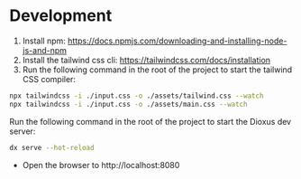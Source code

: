 # Development

1. Install npm: https://docs.npmjs.com/downloading-and-installing-node-js-and-npm
2. Install the tailwind css cli: https://tailwindcss.com/docs/installation
3. Run the following command in the root of the project to start the tailwind CSS compiler:

```bash
npx tailwindcss -i ./input.css -o ./assets/tailwind.css --watch
npx tailwindcss -i ./input.css -o ./assets/main.css --watch


```

Run the following command in the root of the project to start the Dioxus dev server:

```bash
dx serve --hot-reload
```

- Open the browser to http://localhost:8080



